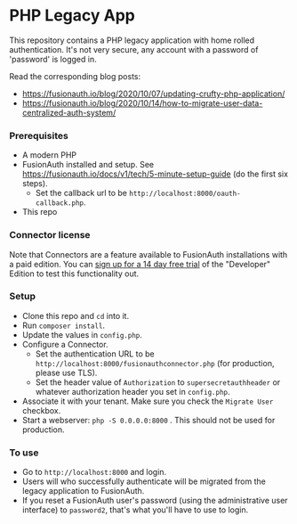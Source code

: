 # PHP Legacy App

This repository contains a PHP legacy application with home rolled authentication. It's not very secure, any account with a password of 'password' is logged in.

Read the corresponding blog posts:

* https://fusionauth.io/blog/2020/10/07/updating-crufty-php-application/
* https://fusionauth.io/blog/2020/10/14/how-to-migrate-user-data-centralized-auth-system/

### Prerequisites

* A modern PHP
* FusionAuth installed and setup. See https://fusionauth.io/docs/v1/tech/5-minute-setup-guide (do the first six steps). 
  * Set the callback url to be `http://localhost:8000/oauth-callback.php`.
* This repo

### Connector license

Note that Connectors are a feature available to FusionAuth installations with a paid edition. You can [sign up for a 14 day free trial](https://fusionauth.io/pricing) of the "Developer" Edition to test this functionality out.

### Setup

* Clone this repo and `cd` into it.
* Run `composer install`.
* Update the values in `config.php`.
* Configure a Connector. 
  * Set the authentication URL to be `http://localhost:8000/fusionauthconnector.php` (for production, please use TLS).
  * Set the header value of `Authorization` to `supersecretauthheader` or whatever authorization header you set in `config.php`.
* Associate it with your tenant. Make sure you check the `Migrate User` checkbox.
* Start a webserver: `php -S 0.0.0.0:8000` . This should not be used for production.

### To use

* Go to `http://localhost:8000` and login. 
* Users will who successfully authenticate will be migrated from the legacy application to FusionAuth.
* If you reset a FusionAuth user's password (using the administrative user interface) to `password2`, that's what you'll have to use to login.
